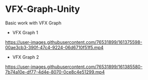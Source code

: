 # VFX-Graph-Unity
 Basic work with VFX Graph
 
 * VFX Graph 1

https://user-images.githubusercontent.com/76531899/161375598-00ae3cb3-390f-47c4-9224-06d6710f51f5.mp4

* VFX Graph 2

https://user-images.githubusercontent.com/76531899/161385580-7b74a10e-df77-4d4e-8070-0ce8c4e51299.mp4

